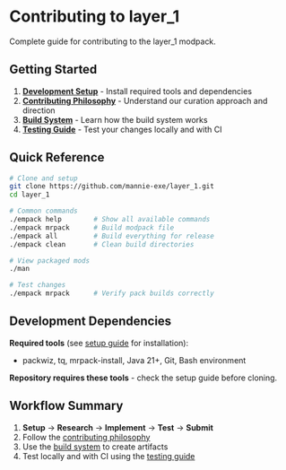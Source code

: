 # Contributing to layer_1

Complete guide for contributing to the layer_1 modpack.

## Getting Started

1. **[Development Setup](SETUP.md)** - Install required tools and dependencies
2. **[Contributing Philosophy](PHILOSOPHY.md)** - Understand our curation approach and direction
3. **[Build System](../BUILD_SYSTEM.md)** - Learn how the build system works
4. **[Testing Guide](TESTING.md)** - Test your changes locally and with CI

## Quick Reference

```bash
# Clone and setup
git clone https://github.com/mannie-exe/layer_1.git
cd layer_1

# Common commands
./empack help        # Show all available commands
./empack mrpack      # Build modpack file
./empack all         # Build everything for release
./empack clean       # Clean build directories

# View packaged mods
./man

# Test changes
./empack mrpack      # Verify pack builds correctly
```

## Development Dependencies

**Required tools** (see [setup guide](SETUP.md) for installation):
- packwiz, tq, mrpack-install, Java 21+, Git, Bash environment

**Repository requires these tools** - check the setup guide before cloning.

## Workflow Summary

1. **Setup** → **Research** → **Implement** → **Test** → **Submit**
2. Follow the [contributing philosophy](PHILOSOPHY.md)
3. Use the [build system](../BUILD_SYSTEM.md) to create artifacts
4. Test locally and with CI using the [testing guide](TESTING.md)